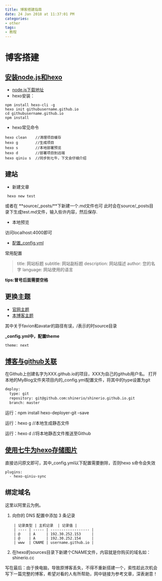 ```yaml
---
title: 博客搭建指南
date: 24 Jan 2018 at 11:37:01 PM
categories: 
- other
tags:
- 教程
---
```



# 博客搭建

## [安装node.js和hexo](https://github.com/limedroid/HexoLearning)

- [node.js下载地址](https://nodejs.org/en/)
- hexo安装：

```
npm install hexo-cli -g
hexo init githubusername.github.io
cd githubusername.github.io
npm install
```

- hexo常见命令

```
hexo clean    //清理项目缓存
hexo g        //生成项目
hexo s        //本地部署预览
hexo d        //部署项目到远端
hexo qiniu s  //同步到七牛，下文会仔细介绍
```

## 建站

- 新建文章

```
 hexo new test
```

或者在 **source/_posts/**下新建一个.md文件也可
此时会在source/_posts目录下生成test.md文件，输入些许内容，然后保存.

- 本地预览

访问localhost:4000即可

- [配置_config.yml](https://hexo.io/zh-cn/docs/configuration.html)

常用配置

> title: 网站标题
>  subtitle: 网站副标题
> description: 网站描述
> author: 您的名字
> language: 网站使用的语言

**tips:冒号后面需要空格**

## 更换主题

- [官网主题](https://hexo.io/themes/)
- [本博客主题](https://github.com/iissnan/hexo-theme-next)

其中关于favion和avatar的路径有误，/表示的时source目录

**_config.yml中，配置theme**


```
theme: next
```


## [博客与github关联](https://thief.one/2017/03/03/Hexo搭建博客教程/)

在Github上创建名字为XXX.github.io的项目，XXX为自己的github用户名。
打开本地的MyBlog文件夹项目内的_config.yml配置文件，将其中的type设置为git

```xml
deploy:
  type: git
  repository: git@github.com:shinerio/shinerio.github.io.git
  branch: master
```

运行：npm install hexo-deployer-git –save

运行：hexo g //本地生成静态文件

运行：hexo d //将本地静态文件推送至Github

## [使用七牛为hexo存储图片](https://yuchen-lea.github.io/2016-01-21-use-qiniu-store-file-for-hexo/)

直接访问原文即可，其中_config.yml以下配置需要删除，否则hexo s命令会失效

```
plugins:
  - hexo-qiniu-sync
```

## 绑定域名

这里以阿里云为例。

1. 向你的 DNS 配置中添加 3 条记录


```
    | 记录类型 | 主机记录  | 记录值 |
    | ---- | ----- | ------------------ |
    | @    | A     | 192.30.252.153     |
    | @    | A     | 192.30.252.154     |
    | www  | CNAME | username.github.io |
```

2. 在hexo的sources目录下新建个CNAME文件，内容就是你购买的域名如：shinerio.cc

写在最后：由于换电脑，导致原博客丢失，不得不重新搭建一个，索性趁此次机会写下一篇完整的博客，希望对看的人有所帮助，网中链接为参考文章，深表谢意！

